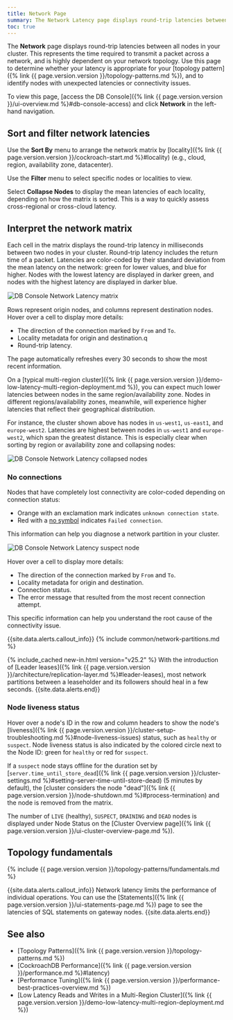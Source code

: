 ```yaml
---
title: Network Page
summary: The Network Latency page displays round-trip latencies between all nodes in your cluster.
toc: true
---
```


The **Network** page displays round-trip latencies between all nodes in your cluster. This represents the time required to transmit a packet across a network, and is highly dependent on your network topology. Use this page to determine whether your latency is appropriate for your [topology pattern]({% link {{ page.version.version }}/topology-patterns.md %}), and to identify nodes with unexpected latencies or connectivity issues.

To view this page, [access the DB Console]({% link {{ page.version.version }}/ui-overview.md %}#db-console-access) and click **Network** in the left-hand navigation.

## Sort and filter network latencies

Use the **Sort By** menu to arrange the network matrix by [locality]({% link {{ page.version.version }}/cockroach-start.md %}#locality) (e.g., cloud, region, availability zone, datacenter).

Use the **Filter** menu to select specific nodes or localities to view.

Select **Collapse Nodes** to display the mean latencies of each locality, depending on how the matrix is sorted. This is a way to quickly assess cross-regional or cross-cloud latency.

## Interpret the network matrix

Each cell in the matrix displays the round-trip latency in milliseconds between two nodes in your cluster. Round-trip latency includes the return time of a packet. Latencies are color-coded by their standard deviation from the mean latency on the network: green for lower values, and blue for higher. Nodes with the lowest latency are displayed in darker green, and nodes with the highest latency are displayed in darker blue.

<img src="{{ 'images/v24.2/ui_network_latency_matrix.png' | relative_url }}" alt="DB Console Network Latency matrix" style="border:1px solid #eee;max-width:100%" />

Rows represent origin nodes, and columns represent destination nodes. Hover over a cell to display more details:

- The direction of the connection marked by `From` and `To`.
- Locality metadata for origin and destination.q
- Round-trip latency.

The page automatically refreshes every 30 seconds to show the most recent information.

On a [typical multi-region cluster]({% link {{ page.version.version }}/demo-low-latency-multi-region-deployment.md %}), you can expect much lower latencies between nodes in the same region/availability zone. Nodes in different regions/availability zones, meanwhile, will experience higher latencies that reflect their geographical distribution.

For instance, the cluster shown above has nodes in `us-west1`, `us-east1`, and `europe-west2`. Latencies are highest between nodes in `us-west1` and `europe-west2`, which span the greatest distance. This is especially clear when sorting by region or availability zone and collapsing nodes:

<img src="{{ 'images/v24.2/ui_network_latency_collapsed_nodes.png' | relative_url }}" alt="DB Console Network Latency collapsed nodes" style="border:1px solid #eee;max-width:100%" />

### No connections

Nodes that have completely lost connectivity are color-coded depending on connection status:

- Orange with an exclamation mark indicates `unknown connection state`.
- Red with a [no symbol](https://www.wikipedia.org/wiki/No_symbol) indicates `Failed connection`.

This information can help you diagnose a network partition in your cluster.

<img src="{{ 'images/v24.2/ui_network_latency_matrix_suspect_node.png' | relative_url }}" alt="DB Console Network Latency suspect node" style="border:1px solid #eee;max-width:100%" />

Hover over a cell to display more details:

- The direction of the connection marked by `From` and `To`.
- Locality metadata for origin and destination.
- Connection status.
- The error message that resulted from the most recent connection attempt.

This specific information can help you understand the root cause of the connectivity issue.

{{site.data.alerts.callout_info}}
{% include common/network-partitions.md %}

{% include_cached new-in.html version="v25.2" %} With the introduction of [Leader leases]({% link {{ page.version.version }}/architecture/replication-layer.md %}#leader-leases), most network partitions between a leaseholder and its followers should heal in a few seconds.
{{site.data.alerts.end}}

### Node liveness status

Hover over a node's ID in the row and column headers to show the node's [liveness]({% link {{ page.version.version }}/cluster-setup-troubleshooting.md %}#node-liveness-issues) status, such as `healthy` or `suspect`. Node liveness status is also indicated by the colored circle next to the Node ID: green for `healthy` or red for `suspect`.

If a `suspect` node stays offline for the duration set by [`server.time_until_store_dead`]({% link {{ page.version.version }}/cluster-settings.md %}#setting-server-time-until-store-dead) (5 minutes by default), the [cluster considers the node "dead"]({% link {{ page.version.version }}/node-shutdown.md %}#process-termination) and the node is removed from the matrix.

The number of `LIVE` (healthy), `SUSPECT`, `DRAINING` and `DEAD` nodes is displayed under Node Status on the [Cluster Overview page]({% link {{ page.version.version }}/ui-cluster-overview-page.md %}).

## Topology fundamentals

{% include {{ page.version.version }}/topology-patterns/fundamentals.md %}

{{site.data.alerts.callout_info}}
Network latency limits the performance of individual operations. You can use the [Statements]({% link {{ page.version.version }}/ui-statements-page.md %}) page to see the latencies of SQL statements on gateway nodes.
{{site.data.alerts.end}}

## See also

- [Topology Patterns]({% link {{ page.version.version }}/topology-patterns.md %})
- [CockroachDB Performance]({% link {{ page.version.version }}/performance.md %}#latency)
- [Performance Tuning]({% link {{ page.version.version }}/performance-best-practices-overview.md %})
- [Low Latency Reads and Writes in a Multi-Region Cluster]({% link {{ page.version.version }}/demo-low-latency-multi-region-deployment.md %})
